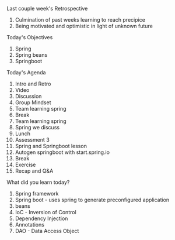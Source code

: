 Last couple week's Retrospective

1. Culmination of past weeks learning to reach precipice
2. Being motivated and optimistic in light of unknown future

Today's Objectives

1. Spring
2. Spring beans
3. Springboot

Today's Agenda

1. Intro and Retro
2. Video
3. Discussion
4. Group Mindset
5. Team learning spring
6. Break
7. Team learning spring
8. Spring we discuss
9. Lunch
10. Assessment 3
11. Spring and Springboot lesson
12. Autogen springboot with start.spring.io
13. Break
14. Exercise
15. Recap and Q&A

What did you learn today?

1. Spring framework
2. Spring boot - uses spring to generate preconfigured application
3. beans
4. IoC - Inversion of Control
5. Dependency Injection
6. Annotations
7. DAO - Data Access Object